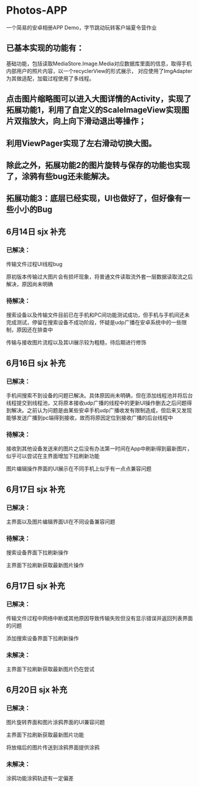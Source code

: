 # Photos-APP
一个简易的安卓相册APP Demo，字节跳动玩转客户端夏令营作业
## 已基本实现的功能有：
基础功能，包括读取MediaStore.Image.Media对应数据库里面的信息，取得手机内部用户的照片内容，以一个recyclerView的形式展示，
对应使用了ImgAdapter为其做适配，加载过程使用了多线程。
## 点击图片缩略图可以进入大图详情的Activity，实现了拓展功能1，利用了自定义的ScaleImageView实现图片双指放大，向上向下滑动退出等操作；
## 利用ViewPager实现了左右滑动切换大图。
## 除此之外，拓展功能2的图片旋转与保存的功能也实现了，涂鸦有些bug还未能解决。
## 拓展功能3：底层已经实现，UI也做好了，但好像有一些小小的Bug

## 6月14日 sjx 补充

### 已解决：
传输文件过程UI线程bug

原初版本传输过大图片会有损坏现象，将普通文件读取流外套一层数据读取流之后解决，原因尚未明确

### 待解决：

搜索设备以及传输文件目前已在手机和PC间功能测试成功，但手机与手机间还未完成测试，停留在搜索设备不成功阶段，怀疑是udp广播在安卓系统中的一些限制，原因还在排查中

传输与接收图片流程以及其UI展示较为粗糙，待后期进行修饰

## 6月16日 sjx 补充

### 已解决：
手机间搜索不到设备的问题已解决。具体原因尚未明确，但在添加线程池并将后台线程提交到线程池，又将原本接收udp广播的线程中的更新UI操作删去之后问题得到解决。之前认为问题是由某些安卓手机udp广播收发有限制造成，但后来又发现能够发送广播到pc端得到接收，故而将原因定位到接收广播的后台线程中

### 待解决：

接收到其他设备发送来的图片之后没有办法第一时间在App中刷新得到最新图片，似乎可以尝试在主界面增加下拉刷新功能

图片编辑操作界面的UI展示在不同手机上似乎有一点点兼容问题

## 6月17日 sjx 补充

### 已解决：

主界面以及图片编辑界面UI在不同设备兼容问题

### 待解决：

搜索设备界面下拉刷新操作

主界面下拉刷新获取最新图片操作

## 6月17日 sjx 补充

### 已解决：

传输文件过程中网络中断或其他原因导致传输失败但没有显示错误并返回列表界面的问题

添加搜索设备界面下拉刷新操作

### 未解决：

主界面下拉刷新获取最新图片仍在尝试

## 6月20日 sjx 补充

### 已解决：

图片旋转界面和图片涂鸦界面的UI兼容问题

主界面下拉刷新获取最新图片功能

将放缩后的图片传送到涂鸦界面提供涂鸦

### 未解决：

涂鸦功能涂鸦轨迹有一定偏差
